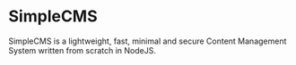 # SimpleCMS
SimpleCMS is a lightweight, fast, minimal and secure Content Management System written from scratch in NodeJS.